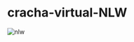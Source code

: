# cracha-virtual-NLW

![nlw](https://user-images.githubusercontent.com/104475614/195900721-a3feb556-8cf8-44ba-8ff3-c4b82a166c9e.PNG)

